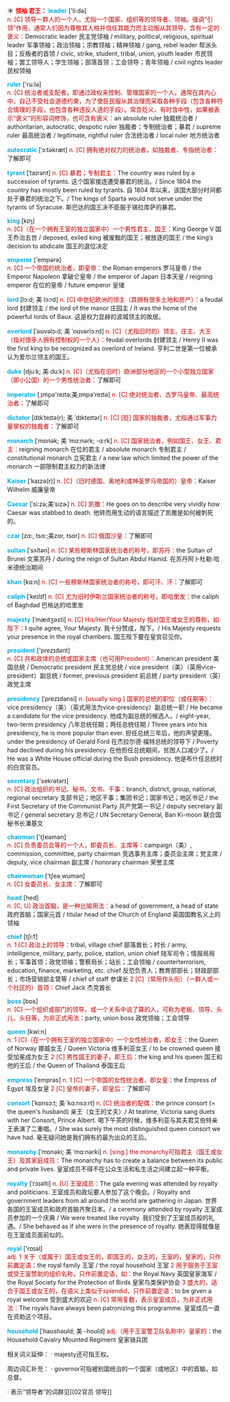 ☀ <font color="red">**领袖 君王：**</font>
<font color="sky blue">**leader**</font> ['li:də]  
<font color="#c00000">n. [C] 领导一群人的一个人，尤指一个国家、组织等的领导者、领袖。强调“引领”作用，通常人们因为尊敬其人格并信任其能力而主动服从其领导，含有一定的褒义：</font>Democratic leader 民主党领袖 / military, political, religious, spiritual leader 军事领袖；政治领袖；宗教领袖；精神领袖 / gang, rebel leader 帮派头目；反叛者的首领 / civic, strike, student, tribal, union, youth leader 市民领袖；罢工领导人；学生领袖；部落首领；工会领导；青年领袖 / civil rights leader 民权领袖

<font color="sky blue">**ruler**</font> ['ru:lə]  
<font color="#c00000">n. [C] 统治者或支配者，即通过政权来控制、管理国家的一个人。通常在其内心中，自己不受社会道德约束，为了使臣民服从其治理而采取各种手段（包含各种符合情理的手段，也包含各种违反人道的手段）。常含贬义，有时含中性，如果被表示“褒义”的形容词修饰，也可含有褒义：</font>an absolute ruler 独裁统治者 / authoritarian, autocratic, despotic ruler 独裁者；专制统治者；暴君 / supreme ruler 最高统治者 / legitimate, rightful ruler 合法统治者 / local ruler 地方统治者
           
<font color="sky blue">**autocratic**</font> [ˈɔ:təkræt]
<font color="#c00000">n. [C] 拥有绝对权力的统治者，如独裁者、专指统治者：</font>了解即可
           
<font color="sky blue">**tyrant**</font> [ˈtaɪrənt]
<font color="#c00000">n. [C] 暴君；专制君主：</font>The country was ruled by a succession of tyrants. 这个国家接连遭受暴君的统治。/ Since 1804 the country has mostly been ruled by tyrants. 自 1804 年以来，该国大部分时间都处于暴君的统治之下。/ The kings of Sparta would not serve under the tyrants of Syracuse. 斯巴达的国王决不臣服于锡拉库萨的暴君。

<font color="sky blue">**king**</font> [kɪŋ]  
<font color="#c00000">n. [C]（在一个拥有王室的独立国家中）一个男性君主、国王：</font>King George V 国王乔治五世 / deposed, exiled king 被废黜的国王；被放逐的国王 / the king’s decision to abdicate 国王的退位决定 

<font color="sky blue">**emperor**</font> ['empərə]  
<font color="#c00000">n. [C] 一个帝国的统治者，即皇帝：</font>the Roman emperors 罗马皇帝 / the Emperor Napoleon 拿破仑皇帝 / the emperor of Japan 日本天皇 / reigning emperor 在位的皇帝 / future emperor 皇储
            
<font color="sky blue">**lord**</font> [lɔ:d; 美 lɔ:rd]
<font color="#c00000">n. [C] 中世纪欧洲的领主（其拥有很多土地和房产）：</font>a feudal lord 封建领主 / the lord of the manor 庄园主 / It was the home of the powerful lords of Baux. 这是权力显赫的波城领主的故居。
            
<font color="sky blue">**overlord**</font> [ˈəʊvəlɔ:d; 美 ˈoʊvərlɔ:rd]
<font color="#c00000">n. [C]（尤指旧时的）领主、庄主、大王（指对很多人拥有控制权的一个人）：</font>feudal overlords 封建领主 / Henry II was the first king to be recognized as overlord of Ireland. 亨利二世是第一位被承认为爱尔兰领主的国王。
           
<font color="sky blue">**duke**</font> [dju:k; 美 du:k]
<font color="#c00000">n. [C]（尤指在旧时）欧洲部分地区的一个小型独立国家（即小公国）的一个男性统治者：</font>了解即可            

<font color="sky blue">**imperator**</font> [ˌɪmpə'reɪtə;美ˌɪmpə'reɪtə]
<font color="#c00000">n. [C] 绝对统治者、古罗马皇帝、最高统治者：</font>了解即可

<font color="sky blue">**dictator**</font> [dɪkˈteɪtə(r); 美 ˈdɪkteɪtər]
<font color="#c00000">n. [C] [贬] 国家的独裁者，尤指通过军事力量掌权的独裁者：</font>了解即可

<font color="sky blue">**monarch**</font> [ˈmɒnək; 美 ˈmɑ:nərk; -ɑ:rk]
<font color="#c00000">n. [C] 国家统治者，例如国王、女王、君主：</font>reigning monarch 在位的君主 / absolute monarch 专制君主 / constitutional monarch 立宪君主 / a new law which limited the power of the monarch 一部限制君主权力的新法律
           
<font color="sky blue">**Kaiser**</font> [ˈkaɪzə(r)]
<font color="#c00000">n. [C]（旧时德国、奥地利或神圣罗马帝国的）皇帝：</font>Kaiser Wilhelm 威廉皇帝
           
<font color="sky blue">**Caesar**</font> [ˈsi:zə;美ˈsizɚ]
<font color="#c00000">n. [C] 凯撒：</font>He goes on to describe very vividly how Caesar was stabbed to death. 他转而用生动的语言描述了凯撒是如何被刺死的。
           
<font color="sky blue">**czar**</font> [zɑ:, tsɑ:;美zɑr, tsɑr]
<font color="#c00000">n. [C] 俄国沙皇：</font>了解即可

<font color="sky blue">**sultan**</font> [ˈsʌltən]
<font color="#c00000">n. [C] 某些穆斯林国家统治者的称号，即苏丹：</font>the Sultan of Brunei 文莱苏丹 / during the reign of Sultan Abdul Hamid. 在苏丹阿卜杜勒·哈米德统治期间

<font color="sky blue">**khan**</font> [kɑ:n]
<font color="#c00000">n. [C] 一些穆斯林国家统治者的称号，即可汗、汗：</font>了解即可

<font color="sky blue">**caliph**</font> [ˈkeɪlɪf]
<font color="#c00000">n. [C] 尤为旧时伊斯兰国家统治者的称号，即哈里发：</font>the caliph of Baghdad 巴格达的哈里发
          
<font color="sky blue">**majesty**</font> [ˈmædʒəsti]
<font color="#c00000">n. [C] His/Her/Your Majesty 指对国王或女王的尊称，如陛下：</font>I quite agree, Your Majesty. 我十分赞成，陛下。/ His Majesty requests your presence in the royal chambers. 国王陛下要在皇宫召见你。

<font color="sky blue">**president**</font> ['prezɪdənt]  
<font color="#c00000">n. [C] 共和政体的总统或国家主席（也可用President）：</font>American president 美国总统 / Democratic president 民主党总统 / vice president（美）（英用vice-president）副总统 / former, previous president 前总统 / party president（英）政党主席

<font color="sky blue">**presidency**</font> [ˈprezɪdənsi]
<font color="#c00000">n. [usually sing.] 国家的总统的职位（或任期等）：</font>vice presidency（美）（英式用法为vice-presidency）副总统一职 / He became a candidate for the vice presidency. 他成为副总统的候选人。/ eight-year, two-term presidency 八年总统任期；两任总统任期 / Three years into his presidency, he is more popular than ever. 担任总统三年后，他的声望更隆。under the presidency of Gerald Ford 在杰拉尔德·福特总统的领导下 / Poverty had declined during his presidency. 在他担任总统期间，贫困人口减少了。/ He was a White House official during the Bush presidency. 他是布什任总统时的白宫官员。

<font color="sky blue">**secretary**</font> ['sekrətərɪ]  
<font color="#c00000">n. [C] 政治组织的书记、秘书、文书、干事：</font>branch, district, group, national, regional secretary 支部书记；地区干事；集团书记；国家书记；地区书记 / the First Secretary of the Communist Party 共产党第一书记 / deputy secretary 副书记 / general secretary 总书记 / UN Secretary General, Ban Ki-moon 联合国秘书长潘基文

<font color="sky blue">**chairman**</font> ['tʃeəmən]  
<font color="#c00000">n. [C] 负责委员会等的一个人，即委员长、主席等：</font>campaign（美）, commission, committee, party chairman 竞选事务主席；委员会主席；党主席 / deputy, vice chairman 副主席 / honorary chairman 荣誉主席

<font color="sky blue">**chairwoman**</font> ['tʃeə͵wʊmən]  
<font color="#c00000">n. [C] 女委员长、女主席：</font>了解即可

<font color="sky blue">**head**</font> [hed]  
<font color="#c00000">n. [C, U] 政治首脑，是一种比喻用法：</font>a head of government, a head of state 政府首脑；国家元首 / titular head of the Church of England 英国国教名义上的领袖

<font color="sky blue">**chief**</font> [tʃi:f]  
<font color="#c00000">n. 1 [C] 政治上的领导：</font>tribal, village chief 部落酋长；村长 / army, intelligence, military, party, police, station, union chief 陆军司令；情报局局长；军事首领；政党领袖；警察局长；站长；工会领袖 / counterterrorism, education, finance, marketing, etc. chief 反恐负责人；教育部部长；财政部部长；市场营销部主管等 / chief of staff 参谋长 <font color="#c00000">2 [C]（常用作头衔）（一群人或一个社区的）首领：</font>Chief Jack 杰克酋长

<font color="sky blue">**boss**</font> [bɒs]  
<font color="#c00000">n. [C] 一个组织或部门的领导，或一个关系中说了算的人，可称为老板、领导、头儿、头目等，为非正式用法：</font>party, union boss 政党领袖；工会领导

<font color="sky blue">**queen**</font> [kwi:n]  
<font color="#c00000">n. 1 [C]（在一个拥有王室的独立国家中）一个女性统治者，即女王：</font>the Queen of Norway 挪威女王 / Queen Victoria 维多利亚女王 / to be crowned queen 接受加冕成为女王 <font color="#c00000">2 [C] 男性国王的妻子，即王后：</font>the king and his queen 国王和他的王后 / the Queen of Thailand 泰国王后

<font color="sky blue">**empress**</font> [ˈemprəs]
<font color="#c00000">n. 1 [C] 一个帝国的女性统治者，即女皇：</font>the Empress of Egypt 埃及女皇 <font color="#c00000">2 [C] 皇帝的妻子，即皇后：</font>了解即可    
           
<font color="sky blue">**consort**</font> [ˈkɒnsɔ:t; 美 ˈkɑ:nsɔ:rt]
<font color="#c00000">n. [C] 统治者的配偶：</font>the prince consort (= the queen's husband) 亲王（女王的丈夫）/ At teatime, Victoria sang duets with her Consort, Prince Albert. 喝下午茶的时候，维多利亚与其夫君艾伯特亲王表演了二重唱。/ She was surely the most distinguished queen consort we have had. 毫无疑问她是我们拥有的最为出众的王后。           
           
<font color="sky blue">**monarchy**</font> [ˈmɒnəki; 美 ˈmɑ:nərki]
<font color="#c00000">n. [sing.] the monarchy可指君主（国王或女王）及其家庭成员：</font>The monarchy has to create a balance between its public and private lives. 皇室成员不得不在公众生活和私生活之间建立起一种平衡。

<font color="sky blue">**royalty**</font> [ˈrɔɪəlti]
<font color="#c00000">n. [U] 王室成员：</font>The gala evening was attended by royalty and politicians. 王室成员和政坛要人参加了这个晚会。/ Royalty and government leaders from all around the world are gathering in Japan. 世界各国的王室成员和政府首脑齐聚日本。/ a ceremony attended by royalty 王室成员参加的一个庆典 / We were treated like royalty. 我们受到了王室成员般的礼遇。/ She behaved as if she were in the presence of royalty. 她表现得就像是在王室成员面前似的。

<font color="sky blue">**royal**</font> ['rɒɪəl]  
<font color="#c00000">adj. 1 关于（或属于）国王或女王的，即国王的，女王的，王室的，皇家的，只作前置定语：</font>the royal family 王室 / the royal household 王室 <font color="#c00000">2 用于服务于王室或受王室赞助的组织名称，只作前置定语，如：</font>the Royal Navy 英国皇家海军 / the Royal Society for the Protection of Birds 皇家鸟类保护协会 <font color="#c00000">3 盛大的，适合于国王或女王的，在语义上类似于splendid，只作前置定语：</font>to be given a royal welcome 受到盛大的欢迎 <font color="#c00000">n. [C] 常用复数，表示皇室成员，为非正式用法：</font>The royals have always been patronizing this programme. 皇室成员一直在资助这个项目。
           
<font color="sky blue">**household**</font> [ˈhaʊshəʊld; 美 -hoʊld]
<font color="#c00000">adj.（用于王室警卫队名称中）皇家的：</font>the Household Cavalry Mounted Regiment 皇家骑兵团

相关词义延伸：
· majesty还可指王权。

周边词汇补充：
· governor可指被别国统治的一个国家（或地区）中的首脑，如总督。

· 表示“领导者”的词群见[[02官员 领导]]

